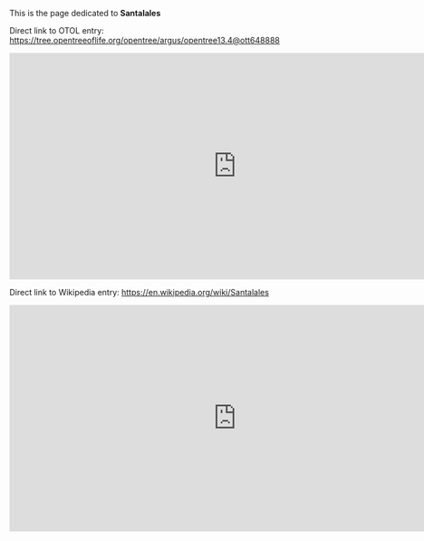 This is the page dedicated to **Santalales**


Direct link to OTOL entry: https://tree.opentreeoflife.org/opentree/argus/opentree13.4@ott648888



<html>
    <body>
    <iframe src="https://tree.opentreeoflife.org/opentree/argus/opentree13.4@ott648888"
    width="800" height="400" frameborder="0" allowfullscreen> </iframe>
    </body>
</html>
    


Direct link to Wikipedia entry: https://en.wikipedia.org/wiki/Santalales



<html>
    <body>
    <iframe src="https://en.wikipedia.org/wiki/Santalales"
    width="800" height="400" frameborder="0" allowfullscreen> </iframe>
    </body>
</html>
    
